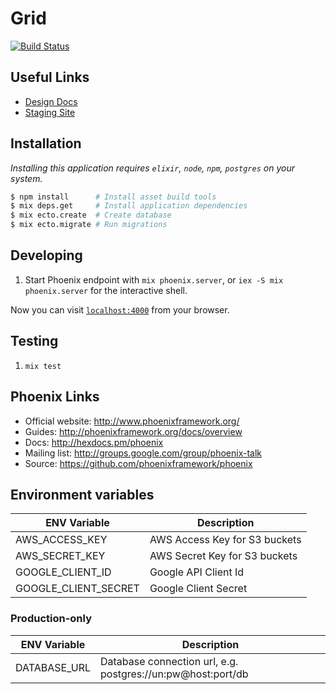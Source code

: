 # Grid

[![Build Status](https://travis-ci.com/outpostjh/grid.svg?token=pM1BoXzsi31ng6qGE9fY)](https://travis-ci.com/outpostjh/grid)

## Useful Links

- [Design Docs](https://www.lucidchart.com/documents/edit/099b9222-c340-48ed-a5fe-b9a2c60176cf/0?shared=true)
- [Staging Site](http://outpost-grid.herokuapp.com/)

## Installation

*Installing this application requires `elixir`, `node`, `npm`, `postgres` on your system.*

```sh
$ npm install      # Install asset build tools
$ mix deps.get     # Install application dependencies
$ mix ecto.create  # Create database
$ mix ecto.migrate # Run migrations
```

## Developing

  1. Start Phoenix endpoint with `mix phoenix.server`, or `iex -S mix phoenix.server` for the interactive shell.

Now you can visit [`localhost:4000`](http://localhost:4000) from your browser.

## Testing

  1. `mix test`

## Phoenix Links

  * Official website: http://www.phoenixframework.org/
  * Guides: http://phoenixframework.org/docs/overview
  * Docs: http://hexdocs.pm/phoenix
  * Mailing list: http://groups.google.com/group/phoenix-talk
  * Source: https://github.com/phoenixframework/phoenix

## Environment variables

ENV Variable     | Description                   |
---------------- | ----------------------------- |
AWS_ACCESS_KEY   | AWS Access Key for S3 buckets |
AWS_SECRET_KEY   | AWS Secret Key for S3 buckets |
GOOGLE_CLIENT_ID       | Google API Client Id |
GOOGLE_CLIENT_SECRET   | Google Client Secret |


### Production-only

ENV Variable  | Description                                                 |
------------- | ----------------------------------------------------------- |
DATABASE_URL  | Database connection url, e.g. postgres://un:pw@host:port/db |
